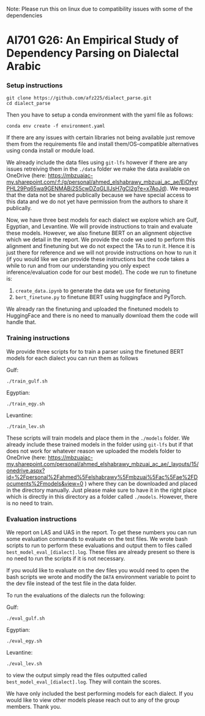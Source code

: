 Note: Please run this on linux due to compatibility issues with some of the dependencies

# AI701 G26: An Empirical Study of Dependency Parsing on Dialectal Arabic

### Setup instructions

    git clone https://github.com/afz225/dialect_parse.git
    cd dialect_parse

Then you have to setup a conda environment with the yaml file as follows:

    conda env create -f environment.yaml

If there are any issues with certain libraries not being available just remove them from the requirements file and install them/OS-compatible alternatives using conda install or module load.

We already include the data files using `git-lfs` however if there are any issues retreiving them in the `./data` folder we make the data available on OneDrive (here: https://mbzuaiac-my.sharepoint.com/:f:/g/personal/ahmed_elshabrawy_mbzuai_ac_ae/EiOfyyPHL29Pq65wa9GENMABi2S5cwDZqGLlIJsH7gCl2g?e=x7AoJd). We request that the data not be shared publically because we have special access to this data and we do not yet have permission from the authors to share it publically.

Now, we have three best models for each dialect we explore which are Gulf, Egyptian, and Levantine. We will provide instructions to train and evaluate these models. However, we also finetune BERT on an alignment objective which we detail in the report. We provide the code we used to perform this alignment and finetuning but we do not expect the TAs to run it. Hence it is just there for reference and we will not provide instructions on how to run it (if you would like we can provide these instructions but the code takes a while to run and from our understanding you only expect inference/evaluation code for our best model). The code we run to finetune is:
1. `create_data.ipynb` to generate the data we use for finetuning
2.  `bert_finetune.py` to finetune BERT using huggingface and PyTorch. 

We already ran the finetuning and uploaded the finetuned models to HuggingFace and there is no need to manually download them the code will handle that.

### Training instructions

We provide three scripts for to train a parser using the finetuned BERT models for each dialect you can run them as follows

Gulf:

    ./train_gulf.sh
Egyptian:

    ./train_egy.sh
Levantine:

    ./train_lev.sh

These scripts will train models and place them in the `./models` folder. We already include these trained models in the folder using `git-lfs` but if that does not work for whatever reason we uploaded the models folder to OneDrive (here: https://mbzuaiac-my.sharepoint.com/personal/ahmed_elshabrawy_mbzuai_ac_ae/_layouts/15/onedrive.aspx?id=%2Fpersonal%2Fahmed%5Felshabrawy%5Fmbzuai%5Fac%5Fae%2FDocuments%2Fmodels&view=0 ) where they can be downloaded and placed in the directory manually. Just please make sure to have it in the right place which is directly in this directory as a folder called `./models`. However, there is no need to train.

### Evaluation instructions

We report on LAS and UAS in the report. To get these numbers you can run some evaluation commands to evaluate on the test files. We wrote bash scripts to run to perform these evaluations and output them to files called `best_model_eval_[dialect].log`. These files are already present so there is no need to run the scripts if it is not necessary.

If you would like to evaluate on the dev files you would need to open the bash scripts we wrote and modify the `DATA` environment variable to point to the dev file instead of the test file in the data folder.

To run the evaluations of the dialects run the following:

Gulf:

    ./eval_gulf.sh
Egyptian:

    ./eval_egy.sh
Levantine:

    ./eval_lev.sh

to view the output simply read the files outputted called `best_model_eval_[dialect].log`. They will contain the scores.

We have only included the best performing models for each dialect. If you would like to view other models please reach out to any of the group members. Thank you.
